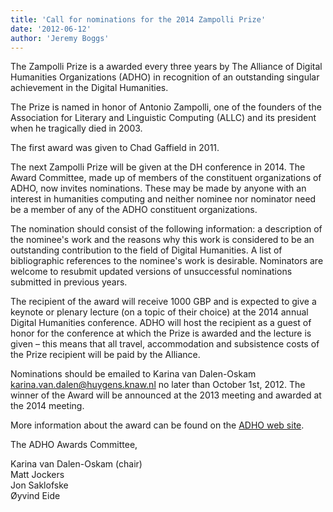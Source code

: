 ```yaml
---
title: 'Call for nominations for the 2014 Zampolli Prize'
date: '2012-06-12'
author: 'Jeremy Boggs'
---
```

The Zampolli Prize is a awarded every three years by The Alliance of Digital Humanities Organizations (ADHO) in recognition of an outstanding singular achievement in the Digital Humanities.

The Prize is named in honor of Antonio Zampolli, one of the founders of the Association for Literary and Linguistic Computing (ALLC) and its president when he tragically died in 2003.

The first award was given to Chad Gaffield in 2011.

The next Zampolli Prize will be given at the DH conference in 2014. The Award Committee, made up of members of the constituent organizations of ADHO, now invites nominations. These may be made by anyone with an interest in humanities computing and neither nominee nor nominator need be a member of any of the ADHO constituent organizations.

The nomination should consist of the following information: a description of the nominee's work and the reasons why this work is considered to be an outstanding contribution to the field of Digital Humanities. A list of bibliographic references to the nominee's work is desirable. Nominators are welcome to resubmit updated versions of unsuccessful nominations submitted in previous years.

The recipient of the award will receive 1000 GBP and is expected to give a keynote or plenary lecture (on a topic of their choice) at the 2014 annual Digital Humanities conference. ADHO will host the recipient as a guest of honor for the conference at which the Prize is awarded and the lecture is given – this means that all travel, accommodation and subsistence costs of the Prize recipient will be paid by the Alliance.

Nominations should be emailed to Karina van Dalen-Oskam [karina.van.dalen@huygens.knaw.nl](mailto:karina.van.dalen@huygens.knaw.nl) no later than October 1st, 2012. The winner of the Award will be announced at the 2013 meeting and awarded at the 2014 meeting.

More information about the award can be found on the [ADHO web site](http://www.digitalhumanities.org/awards/ZampolliPrize).

The ADHO Awards Committee,

Karina van Dalen-Oskam (chair)  
Matt Jockers  
Jon Saklofske  
Øyvind Eide
